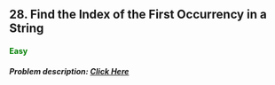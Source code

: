 ## 28. Find the Index of the First Occurrency in a String
#### <font color="green">Easy</font>
##### Problem description: <a href="https://leetcode.com/problems/find-the-index-of-the-first-occurrence-in-a-string/">Click Here</a>